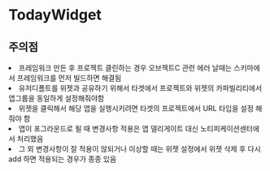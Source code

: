 # TodayWidget

<H2>주의점</h2>
<li>프레임워크 만든 후 프로젝트 클린하는 경우 오브젝트C 관련 에러 날때는 스키마에서 프레임워크를 먼저 빌드하면 해결됨
<li>유저디폴트를 위젯과 공유하기 위해서 타겟에서 프로젝트와 위젯의 카파빌리티에서 앱그룹을 동일하게 설정해줘야함
<li>위젯을 클릭해서 해당 앱을 실행시키려면 타겟의 프로젝트에서 URL 타입을 설정 해줘야 함
<li>앱이 포그라운드로 될 때 변경사항 적용은 앱 델리게이트 대신 노티피케이션센터에서 처리했음
<li>그 외 변경사항이 잘 적용이 않되거나 이상할 때는  위젯 설정에서 위젯 삭제 후 다시 add 하면 적용되는 경우가 종종 있음
